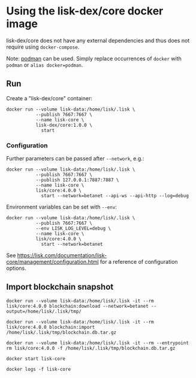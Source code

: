 # Using the lisk-dex/core docker image

lisk-dex/core does not have any external dependencies and thus does not require using `docker-compose`.

Note: [podman](https://github.com/containers/podman/) can be used. Simply replace occurrences of `docker` with `podman` or `alias docker=podman`.

## Run

Create a "lisk-dex/core" container:

```
docker run --volume lisk-data:/home/lisk/.lisk \
           --publish 7667:7667 \
           --name lisk-core \
           lisk-dex/core:1.0.0 \
             start
```

### Configuration

Further parameters can be passed after `--network`, e.g.:

```
docker run --volume lisk-data:/home/lisk/.lisk \
           --publish 7667:7667 \
           --publish 127.0.0.1:7887:7887 \
           --name lisk-core \
           lisk/core:4.0.0 \
             start --network=betanet --api-ws --api-http --log=debug
```

Environment variables can be set with `--env`:

```
docker run --volume lisk-data:/home/lisk/.lisk \
           --publish 7667:7667 \
           --env LISK_LOG_LEVEL=debug \
           --name lisk-core \
           lisk/core:4.0.0 \
             start --network=betanet
```

See https://lisk.com/documentation/lisk-core/management/configuration.html for a reference of configuration options.

## Import blockchain snapshot

```
docker run --volume lisk-data:/home/lisk/.lisk -it --rm lisk/core:4.0.0 blockchain:download --network=betanet --output=/home/lisk/.lisk/tmp/

docker run --volume lisk-data:/home/lisk/.lisk -it --rm lisk/core:4.0.0 blockchain:import /home/lisk/.lisk/tmp/blockchain.db.tar.gz

docker run --volume lisk-data:/home/lisk/.lisk -it --rm --entrypoint rm lisk/core:4.0.0 -f /home/lisk/.lisk/tmp/blockchain.db.tar.gz

docker start lisk-core

docker logs -f lisk-core
```
